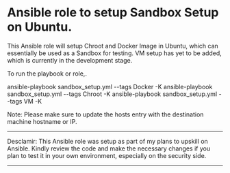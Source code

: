 # Ansible role to setup Sandbox Setup on Ubuntu.

This Ansible role will setup Chroot and Docker Image in Ubuntu, which can essentially be used as a Sandbox for testing.
VM setup has yet to be added, which is currently in the development stage.

To run the playbook or role,.

ansible-playbook sandbox_setup.yml --tags Docker -K
ansible-playbook sandbox_setup.yml --tags Chroot -K
ansible-playbook sandbox_setup.yml --tags VM -K

Note: Please make sure to update the hosts entry with the destination machine hostname or IP.

--------------------------------------------------------

Desclamir: This Ansible role was setup as part of my plans to upskill on Ansible. Kindly review the code and make the necessary changes if you plan to test it in your own environment, especially on the security side.

--------------------------------------------------------
